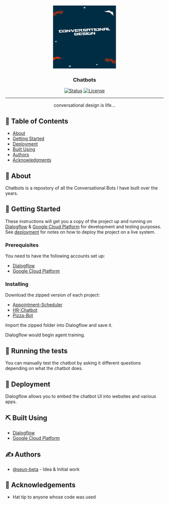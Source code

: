 <p align="center">
  <a href="" rel="noopener">
 <img width=200px height=200px src="https://github.com/seun-beta/Chatbots/blob/master/Assets/chatbot.png" alt="Project logo"></a>
</p>

<h3 align="center">Chatbots</h3>

<div align="center">

[![Status](https://img.shields.io/badge/status-active-success.svg)]()
[![License](https://img.shields.io/badge/license-MIT-blue.svg)](/LICENSE)

</div>

---

<p align="center"> conversational design is life...
    <br> 
</p>

## 📝 Table of Contents

- [About](#about)
- [Getting Started](#getting_started)
- [Deployment](#deployment)
- [Built Using](#built_using)
- [Authors](#authors)
- [Acknowledgments](#acknowledgement)

## 🧐 About <a name = "about"></a>

Chatbots is a repostory of all the Conversational Bots I have built over the years.

## 🏁 Getting Started <a name = "getting_started"></a>

These instructions will get you a copy of the project up and running on [Dialogflow](https://dialogflow.cloud.google.com/) & [Google Cloud Platform](https://cloud.google.com/) for development and testing purposes. See [deployment](#deployment) for notes on how to deploy the project on a live system.

### Prerequisites

You need to have the following accounts set up: 
* [Dialogflow](https://dialogflow.cloud.google.com/)  
* [Google Cloud Platform](https://cloud.google.com/)


### Installing

Download the zipped version of each project:  
* [Appointment-Scheduler](/Appointment-Scheduler)
* [HR-Chatbot](/HR-CHatbot)
* [Pizza-Bot](/Pizza-Bot)

Import the zipped folder into Dialogflow and save it.

Dialogflow would begin agent training.

## 🔧 Running the tests <a name = "tests"></a>

You can manually test the chatbot by asking it different questions depending on what the chatbot does. 


## 🚀 Deployment <a name = "deployment"></a>

Dialogflow allows you to embed the chatbot UI into websites and various apps.

## ⛏️ Built Using <a name = "built_using"></a>

* [Dialogflow](https://dialogflow.cloud.google.com/)  
* [Google Cloud Platform](https://cloud.google.com/)

## ✍️ Authors <a name = "authors"></a>

- [@seun-beta](https://github.com/seun-beta) - Idea & Initial work



## 🎉 Acknowledgements <a name = "acknowledgement"></a>

- Hat tip to anyone whose code was used


